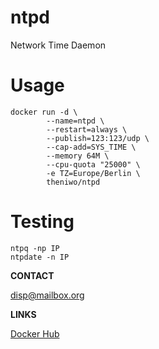 # ntpd
Network Time Daemon

# Usage


```
docker run -d \
        --name=ntpd \
        --restart=always \
        --publish=123:123/udp \
        --cap-add=SYS_TIME \
        --memory 64M \
        --cpu-quota "25000" \
        -e TZ=Europe/Berlin \
        theniwo/ntpd
```

# Testing
```
ntpq -np IP
ntpdate -n IP
```

**CONTACT**

[disp@mailbox.org](mailto:disp@mailbox.org)

**LINKS**

[Docker Hub](https://hub.docker.com/repository/docker/theniwo/ntpd)

